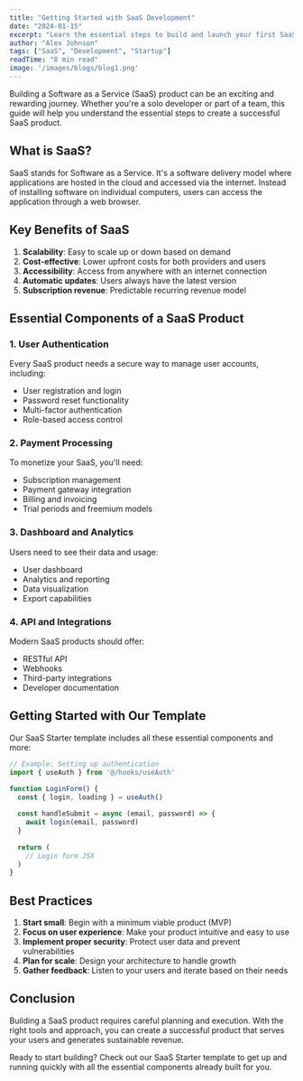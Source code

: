 ```yaml
---
title: "Getting Started with SaaS Development"
date: "2024-01-15"
excerpt: "Learn the essential steps to build and launch your first SaaS product successfully."
author: "Alex Johnson"
tags: ["SaaS", "Development", "Startup"]
readTime: "8 min read"
image: '/images/blogs/blog1.png'
---
```


Building a Software as a Service (SaaS) product can be an exciting and rewarding journey. Whether you're a solo developer or part of a team, this guide will help you understand the essential steps to create a successful SaaS product.

## What is SaaS?

SaaS stands for Software as a Service. It's a software delivery model where applications are hosted in the cloud and accessed via the internet. Instead of installing software on individual computers, users can access the application through a web browser.

## Key Benefits of SaaS

1. **Scalability**: Easy to scale up or down based on demand
2. **Cost-effective**: Lower upfront costs for both providers and users
3. **Accessibility**: Access from anywhere with an internet connection
4. **Automatic updates**: Users always have the latest version
5. **Subscription revenue**: Predictable recurring revenue model

## Essential Components of a SaaS Product

### 1. User Authentication
Every SaaS product needs a secure way to manage user accounts, including:
- User registration and login
- Password reset functionality
- Multi-factor authentication
- Role-based access control

### 2. Payment Processing
To monetize your SaaS, you'll need:
- Subscription management
- Payment gateway integration
- Billing and invoicing
- Trial periods and freemium models

### 3. Dashboard and Analytics
Users need to see their data and usage:
- User dashboard
- Analytics and reporting
- Data visualization
- Export capabilities

### 4. API and Integrations
Modern SaaS products should offer:
- RESTful API
- Webhooks
- Third-party integrations
- Developer documentation

## Getting Started with Our Template

Our SaaS Starter template includes all these essential components and more:

```javascript
// Example: Setting up authentication
import { useAuth } from '@/hooks/useAuth'

function LoginForm() {
  const { login, loading } = useAuth()
  
  const handleSubmit = async (email, password) => {
    await login(email, password)
  }
  
  return (
    // Login form JSX
  )
}
```

## Best Practices

1. **Start small**: Begin with a minimum viable product (MVP)
2. **Focus on user experience**: Make your product intuitive and easy to use
3. **Implement proper security**: Protect user data and prevent vulnerabilities
4. **Plan for scale**: Design your architecture to handle growth
5. **Gather feedback**: Listen to your users and iterate based on their needs

## Conclusion

Building a SaaS product requires careful planning and execution. With the right tools and approach, you can create a successful product that serves your users and generates sustainable revenue.

Ready to start building? Check out our SaaS Starter template to get up and running quickly with all the essential components already built for you. 